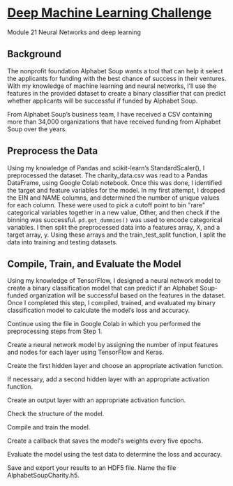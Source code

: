 # <ins>Deep Machine Learning Challenge</ins>
Module 21 Neural Networks and deep learning

## Background

The nonprofit foundation Alphabet Soup wants a tool that can help it select the applicants for funding with the best chance of success in their ventures. With my knowledge of machine learning and neural networks, I’ll use the features in the provided dataset to create a binary classifier that can predict whether applicants will be successful if funded by Alphabet Soup.

From Alphabet Soup’s business team, I have received a CSV containing more than 34,000 organizations that have received funding from Alphabet Soup over the years.

## Preprocess the Data

Using my knowledge of Pandas and scikit-learn’s StandardScaler(), I preprocessed the dataset. The charity_data.csv was read to a Pandas DataFrame, using Google Colab notebook. Once this was done, I identified the target and feature variables for the model. In my first attempt, I dropped the EIN and NAME columns, and determined the number of unique values for each column. These were used to pick a cutoff point to bin "rare" categorical variables together in a new value, Other, and then check if the binning was successful. `pd.get_dummies()` was used to encode categorical variables. I then split the preprocessed data into a features array, X, and a target array, y. Using these arrays and the train_test_split function, I split the data into training and testing datasets.


## Compile, Train, and Evaluate the Model

Using my knowledge of TensorFlow, I designed a neural network model to create a binary classification model that can predict if an Alphabet Soup-funded organization will be successful based on the features in the dataset. Once I completed this step, I compiled, trained, and evaluated my binary classification model to calculate the model’s loss and accuracy.

Continue using the file in Google Colab in which you performed the preprocessing steps from Step 1.

Create a neural network model by assigning the number of input features and nodes for each layer using TensorFlow and Keras.

Create the first hidden layer and choose an appropriate activation function.

If necessary, add a second hidden layer with an appropriate activation function.

Create an output layer with an appropriate activation function.

Check the structure of the model.

Compile and train the model.

Create a callback that saves the model's weights every five epochs.

Evaluate the model using the test data to determine the loss and accuracy.

Save and export your results to an HDF5 file. Name the file AlphabetSoupCharity.h5.
